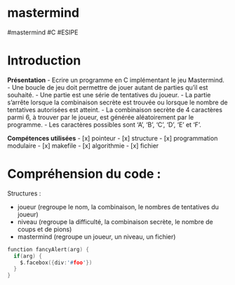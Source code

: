 # mastermind
#mastermind #C #ESIPE


<h1> Introduction </h1>

__Présentation__
    - Ecrire un programme en C implémentant le jeu Mastermind. 
    - Une boucle de jeu doit permettre de jouer autant de parties qu’il est souhaité. 
    - Une partie est une série de tentatives du joueur. 
    - La partie s’arrête lorsque la combinaison secrète est trouvée ou lorsque le nombre  de tentatives autorisées est atteint. 
    - La combinaison secrète de 4 caractères parmi 6, à trouver par le joueur, est générée aléatoirement par le programme. 
    - Les caractères possibles sont ‘A’, ‘B’, ‘C’, ‘D’, ‘E’ et ‘F’. 

__Compétences utilisées__
    - [x] pointeur
    - [x] structure
    - [x] programmation modulaire
    - [x] makefile
    - [x] algorithmie
    - [x] fichier

<h1> Compréhension du code : </h1>
 
 Structures : 
  - joueur (regroupe le nom, la combinaison, le nombres de tentatives du joueur)
  - niveau (regroupe la difficulté, la combinaison secrète, le nombre de coups et de pions)
  - mastermind (regroupe un joueur, un niveau, un fichier)
  


     
```c
function fancyAlert(arg) {
  if(arg) {
    $.facebox({div:'#foo'})
  }
}
```
